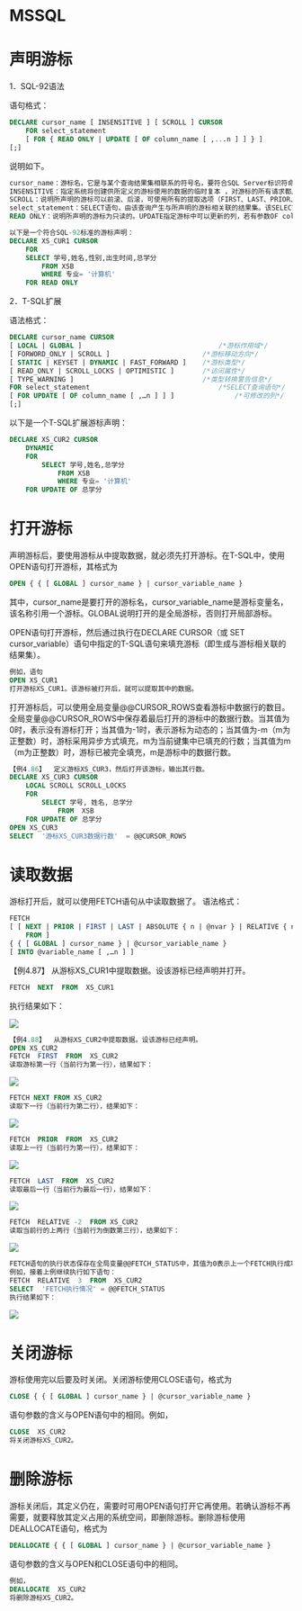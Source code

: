 # MSSQL

# 声明游标

1．SQL-92语法

语句格式：
```sql
DECLARE cursor_name [ INSENSITIVE ] [ SCROLL ] CURSOR 
	FOR select_statement 
	[ FOR { READ ONLY | UPDATE [ OF column_name [ ,...n ] ] } ]
[;]
```
说明如下。
```sql
cursor_name：游标名，它是与某个查询结果集相联系的符号名，要符合SQL Server标识符命名规则。
INSENSITIVE：指定系统将创建供所定义的游标使用的数据的临时复本 ，对游标的所有请求都从tempdb中的该临时表中得到应答。 
SCROLL：说明所声明的游标可以前滚、后滚，可使用所有的提取选项（FIRST、LAST、PRIOR、NEXT、RELATIVE、ABSOLUTE）。
select_statement：SELECT语句，由该查询产生与所声明的游标相关联的结果集。该SELECT语句中不能出现COMPUTE、COMPUTE BY、INTO或FOR BROWSE关键字。
READ ONLY：说明所声明的游标为只读的。UPDATE指定游标中可以更新的列，若有参数OF column_name [ ,…n ]，则只能修改给出的这些列。
```

```sql
以下是一个符合SQL-92标准的游标声明：
DECLARE XS_CUR1 CURSOR
	FOR
	SELECT 学号,姓名,性别,出生时间,总学分
		FROM XSB
		WHERE 专业= '计算机'
	FOR READ ONLY
```

2．T-SQL扩展

语法格式：
```sql
DECLARE cursor_name CURSOR
[ LOCAL | GLOBAL ]                               	/*游标作用域*/
[ FORWORD_ONLY | SCROLL ]                     	/*游标移动方向*/
[ STATIC | KEYSET | DYNAMIC | FAST_FORWARD ]   	/*游标类型*/
[ READ_ONLY | SCROLL_LOCKS | OPTIMISTIC ]     	/*访问属性*/
[ TYPE_WARNING ]                               	/*类型转换警告信息*/
FOR select_statement                               	/*SELECT查询语句*/
[ FOR UPDATE [ OF column_name [ ,…n ] ] ]           	/*可修改的列*/
[;]
```
以下是一个T-SQL扩展游标声明：
```sql
DECLARE XS_CUR2 CURSOR  
	DYNAMIC 
	FOR
		SELECT 学号,姓名,总学分
			FROM XSB
			WHERE 专业= '计算机'
	FOR UPDATE OF 总学分
```

#  打开游标

声明游标后，要使用游标从中提取数据，就必须先打开游标。在T-SQL中，使用OPEN语句打开游标，其格式为
```sql
OPEN { { [ GLOBAL ] cursor_name } | cursor_variable_name } 
```
其中，cursor_name是要打开的游标名，cursor_variable_name是游标变量名，该名称引用一个游标。GLOBAL说明打开的是全局游标，否则打开局部游标。

OPEN语句打开游标，然后通过执行在DECLARE CURSOR（或 SET cursor_variable）语句中指定的T-SQL语句来填充游标（即生成与游标相关联的结果集）。
```sql
例如，语句
OPEN XS_CUR1
打开游标XS_CUR1。该游标被打开后，就可以提取其中的数据。
```

打开游标后，可以使用全局变量@@CURSOR_ROWS查看游标中数据行的数目。全局变量@@CURSOR_ROWS中保存着最后打开的游标中的数据行数。当其值为0时，表示没有游标打开；当其值为-1时，表示游标为动态的；当其值为-m（m为正整数）时，游标采用异步方式填充，m为当前键集中已填充的行数；当其值为m（m为正整数）时，游标已被完全填充，m是游标中的数据行数。
```sql
【例4.86】  定义游标XS_CUR3，然后打开该游标，输出其行数。
DECLARE XS_CUR3 CURSOR
	LOCAL SCROLL SCROLL_LOCKS
	FOR
		SELECT 学号, 姓名, 总学分
			FROM  XSB
	FOR UPDATE OF 总学分
OPEN XS_CUR3
SELECT  '游标XS_CUR3数据行数'  = @@CURSOR_ROWS
```


# 读取数据

游标打开后，就可以使用FETCH语句从中读取数据了。
语法格式：
```sql
FETCH
[ [ NEXT | PRIOR | FIRST | LAST | ABSOLUTE { n | @nvar } | RELATIVE { n | @nvar} ]
    FROM ]
{ { [ GLOBAL ] cursor_name } | @cursor_variable_name }
[ INTO @variable_name [ ,…n ] ]
```
【例4.87】  从游标XS_CUR1中提取数据。设该游标已经声明并打开。
```sql
FETCH  NEXT  FROM  XS_CUR1
```
执行结果如下：


![](https://raw.githubusercontent.com/ZanderZhao/images/master/img2019/20191120234920.png)

```sql
【例4.88】  从游标XS_CUR2中提取数据。设该游标已经声明。
OPEN XS_CUR2
FETCH  FIRST  FROM  XS_CUR2
读取游标第一行（当前行为第一行），结果如下：
```
![](https://raw.githubusercontent.com/ZanderZhao/images/master/img2019/20191120234938.png)
```sql
FETCH NEXT FROM XS_CUR2
读取下一行（当前行为第二行），结果如下：
```
![](https://raw.githubusercontent.com/ZanderZhao/images/master/img2019/20191120234956.png)
```sql
FETCH  PRIOR  FROM  XS_CUR2
读取上一行（当前行为第一行），结果如下：
```
![](https://raw.githubusercontent.com/ZanderZhao/images/master/img2019/20191120235013.png)
```sql
FETCH  LAST  FROM  XS_CUR2
读取最后一行（当前行为最后一行），结果如下：
```
![](https://raw.githubusercontent.com/ZanderZhao/images/master/img2019/20191120235029.png)

```sql
FETCH  RELATIVE -2  FROM XS_CUR2
读取当前行的上两行（当前行为倒数第三行），结果如下：
```
![](https://raw.githubusercontent.com/ZanderZhao/images/master/img2019/20191120235045.png)

```sql
FETCH语句的执行状态保存在全局变量@@FETCH_STATUS中，其值为0表示上一个FETCH执行成功；为-1表示所要读取的行不在结果集中；为-2表示被提取的行已不存在（已被删除）。
例如，接着上例继续执行如下语句：
FETCH  RELATIVE  3  FROM  XS_CUR2
SELECT  'FETCH执行情况' = @@FETCH_STATUS
执行结果如下：
```
![](https://raw.githubusercontent.com/ZanderZhao/images/master/img2019/20191120235059.png)

# 关闭游标

游标使用完以后要及时关闭。关闭游标使用CLOSE语句，格式为
```sql
CLOSE { { [ GLOBAL ] cursor_name } | @cursor_variable_name }
```
语句参数的含义与OPEN语句中的相同。例如，
```sql
CLOSE  XS_CUR2
将关闭游标XS_CUR2。
```

# 删除游标


游标关闭后，其定义仍在，需要时可用OPEN语句打开它再使用。若确认游标不再需要，就要释放其定义占用的系统空间，即删除游标。删除游标使用DEALLOCATE语句，格式为
```sql
DEALLOCATE { { [ GLOBAL ] cursor_name } | @cursor_variable_name }
```
语句参数的含义与OPEN和CLOSE语句中的相同。
```sql
例如，
DEALLOCATE  XS_CUR2
将删除游标XS_CUR2。
```










```

```